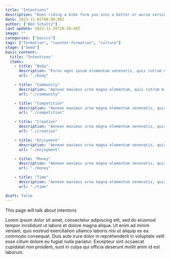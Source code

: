 ```yaml
---
title: "Intentions"
description: "Does riding a bike form you into a better or worse version of yourself?"
date: 2023-11-05T08:00:00Z
author: ["Ben Schultz"]
last update: 2023-11-20T20:30:00Z
image: ""
categories: ["basics"]
tags: ["formation", "counter-formation", "culture"]
stage: ["Seed"]
basic_content:
  title: "Intentions"
  items:
    - title: "Body"
      description: "Purus eget ipsum elementum venenatis, quis rutrum mi semper nonpurus eget ipsum elementum venenatis."
      url: "./body"

    - title: "Community"
      description: "Aenean maximus urna magna elementum, quis rutrum mi semper non purus eget ipsum venenatis."
      url: "./community"

    - title: "Competition"
      description: "Aenean maximus urna magna elementum venenatis, quis semper non purus eget ipsum venenatis."
      url: "./competition"

    - title: "Creation"
      description: "Aenean maximus urna magna elementum venenatis, quis semper non purus eget ipsum venenatis."
      url: "./creation"

    - title: "Enjoyment"
      description: "Aenean maximus urna magna elementum venenatis, quis semper non purus eget ipsum venenatis."
      url: "./enjoyment"

    - title: "Money"
      description: "Aenean maximus urna magna elementum venenatis, quis semper non purus eget ipsum venenatis."
      url: "./money"

    - title: "Time"
      description: "Aenean maximus urna magna elementum venenatis, quis semper non purus eget ipsum venenatis."
      url: "./time"

draft: false
---
```


This page will talk about intentons

Lorem ipsum dolor sit amet, consectetur adipiscing elit, sed do eiusmod tempor incididunt ut labore et dolore magna aliqua. Ut enim ad minim veniam, quis nostrud exercitation ullamco laboris nisi ut aliquip ex ea commodo consequat. Duis aute irure dolor in reprehenderit in voluptate velit esse cillum dolore eu fugiat nulla pariatur. Excepteur sint occaecat cupidatat non proident, sunt in culpa qui officia deserunt mollit anim id est laborum.
